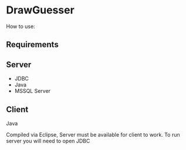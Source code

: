# DrawGuesser

How to use:

## Requirements

Server
----------------
- JDBC
- Java
- MSSQL Server

Client
----------------
Java

Compiled via Eclipse, Server must be available for client to work.
To run server you will need to open JDBC 

